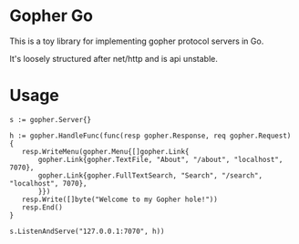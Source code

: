 # Gopher Go

This is a toy library for implementing gopher protocol servers in Go.

It's loosely structured after net/http and is api unstable.

# Usage

    s := gopher.Server{}

    h := gopher.HandleFunc(func(resp gopher.Response, req gopher.Request) {
       resp.WriteMenu(gopher.Menu{[]gopher.Link{
           gopher.Link{gopher.TextFile, "About", "/about", "localhost", 7070},
           gopher.Link{gopher.FullTextSearch, "Search", "/search", "localhost", 7070},
           }})
       resp.Write([]byte("Welcome to my Gopher hole!"))
       resp.End()
    }

    s.ListenAndServe("127.0.0.1:7070", h))
